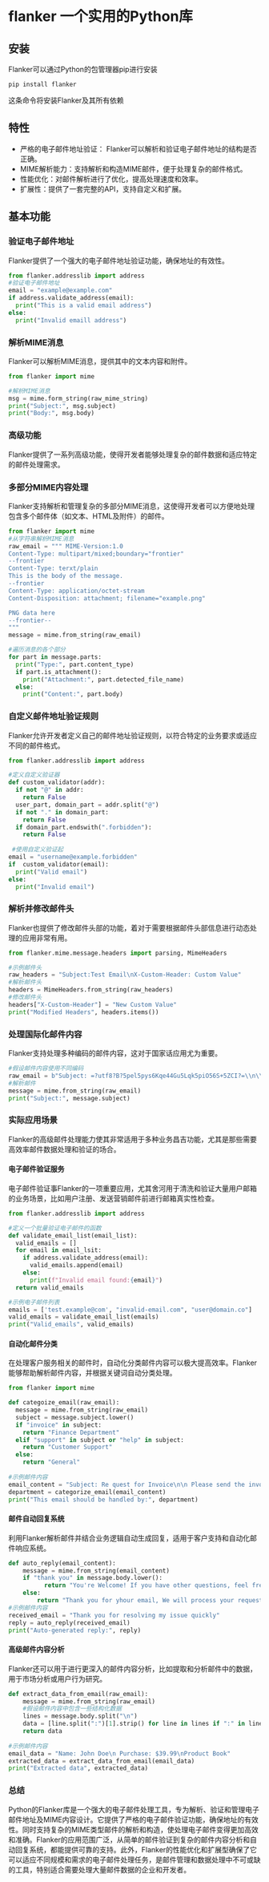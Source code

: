 # flanker 一个实用的Python库

## 安装

Flanker可以通过Python的包管理器pip进行安装

```shell
pip install flanker
```

这条命令将安装Flanker及其所有依赖

## 特性

- 严格的电子邮件地址验证： Flanker可以解析和验证电子邮件地址的结构是否正确。
- MIME解析能力：支持解析和构造MIME邮件，便于处理复杂的邮件格式。
- 性能优化：对邮件解析进行了优化，提高处理速度和效率。
- 扩展性：提供了一套完整的API，支持自定义和扩展。

## 基本功能

### 验证电子邮件地址

Flanker提供了一个强大的电子邮件地址验证功能，确保地址的有效性。

``` python
from flanker.addresslib import address
#验证电子邮件地址
email = "example@example.com"
if address.validate_address(email):
  print("This is a valid email address")
else:
  print("Invalid emaill address")
```

### 解析MIME消息

Flanker可以解析MIME消息，提供其中的文本内容和附件。

```python
from flanker import mime

#解析MIME消息
msg = mime.form_string(raw_mime_string)
print("Subject:", msg.subject)
print("Body:", msg.body)
```

### 高级功能

Flanker提供了一系列高级功能，使得开发者能够处理复杂的邮件数据和适应特定的邮件处理需求。

### 多部分MIME内容处理

Flanker支持解析和管理复杂的多部分MIME消息，这使得开发者可以方便地处理包含多个邮件体（如文本、HTML及附件）的邮件。

```python
from flanker import mime
#从字符串解析MIME消息
raw_email = """ MIME-Version:1.0
Content-Type: multipart/mixed;boundary="frontier"
--frontier
Content-Type: terxt/plain
This is the body of the message.
--frontier
Content-Type: application/octet-stream
Content-Disposition: attachment; filename="example.png"

PNG data here
--frontier--
"""
message = mime.from_string(raw_email)

#遍历消息的各个部分
for part in message.parts:
  print("Type:", part.content_type)
  if part.is_attachment():
    print("Attachment:", part.detected_file_name)
  else:
    print("Content:", part.body)
```

### 自定义邮件地址验证规则  

Flanker允许开发者定义自己的邮件地址验证规则，以符合特定的业务要求或适应不同的邮件格式。

```python
from flanker.addresslib import address

#定义自定义验证器
def custom_validator(addr):
  if not "@" in addr:
    return False
  user_part, domain_part = addr.split("@")
  if not "." in domain_part:
    return False
  if domain_part.endswith(".forbidden"):
    return False
  
 #使用自定义验证起
email = "username@example.forbidden"
if  custom_validator(email):
  print("Valid email")
else:
  print("Invalid email")
```

### 解析并修改邮件头

Flanker也提供了修改邮件头部的功能，着对于需要根据邮件头部信息进行动态处理的应用非常有用。

```python
from flanker.mime.message.headers import parsing, MimeHeaders

#示例邮件头
raw_headers = "Subject:Test Email\nX-Custom-Header: Custom Value"
#解析邮件头
headers = MimeHeaders.from_string(raw_headers)
#修改邮件头
headers["X-Custom-Header"] = "New Custom Value"
print("Modified Headers", headers.items())
```

### 处理国际化邮件内容

Flanker支持处理多种编码的邮件内容，这对于国家话应用尤为重要。

```python
#假设邮件内容使用不同编码
raw_email = b"Subject: =?utf8?B?5pel5pys6Kqe44Gu5Lqk5piO56S+5ZCI?=\\n\\nHello, world!"
#解析邮件
message = mime.from_string(raw_email)
print("Subject:", message.subject)
```

### 实际应用场景

Flanker的高级邮件处理能力使其非常适用于多种业务昌吉功能，尤其是那些需要高效率邮件数据处理和验证的场合。

#### 电子邮件验证服务

电子邮件验证事Flanker的一项重要应用，尤其舍河用于清洗和验证大量用户邮箱的业务场景，比如用户注册、发送营销邮件前进行邮箱真实性检查。

```python
from flanker.addresslib import address

#定义一个批量验证电子邮件的函数
def validate_email_list(email_list):
  valid_emails = []
  for email in email_lsit:
    if address.validate_address(email):
      valid_emails.append(email)
    else:
      print(f"Invalid email found:{email}")
  return valid_emails

#示例电子邮件列表
emails = ['test.example@com', "invalid-email.com", "user@domain.co"]
valid_emails = validate_email_list(emails)
print("Valid_emails", valid_emails)
```

#### 自动化邮件分类

在处理客户服务相关的邮件时，自动化分类邮件内容可以极大提高效率。Flanker能够帮助解析邮件内容，并根据关键词自动分类处理。

```python
from flanker import mime

def categoize_email(raw_email):
  message = mime.from_string(raw_email)
  subject = message.subject.lower()
  if "invoice" in subject:
    return "Finance Department"
  elif "support" in subject or "help" in subject:
    return "Customer Support"
  else:
    return "General"
  
#示例邮件内容
email_content = "Subject: Re quest for Invoice\n\n Please send the invoice for last transaction."
department = categorize_email(email_content)
print("This email should be handled by:", department)
```

#### 邮件自动回复系统

利用Flanker解析邮件并结合业务逻辑自动生成回复，适用于客户支持和自动化邮件响应系统。

```python
def auto_reply(email_content):
	message = mime.from_string(email_content)
	if "thank you" in message.body.lower():
		  return "You're Welcome! If you have other questions, feel free to contact us."
	else:
	    return "Thank you for yhour email, We will process your request shortly."
#示例邮件内容
received_email = "Thank you for resolving my issue quickly"
reply = auto_reply(received_email)
print("Auto-generated reply:", reply)
```

#### 高级邮件内容分析

Flanker还可以用于进行更深入的邮件内容分析，比如提取和分析邮件中的数据，用于市场分析或用户行为研究。

```python
def extract_data_from_email(raw_email):
    message = mime.from_string(raw_email)
    #假设邮件内容中包含一些结构化数据
    lines = message.body.split("\n")
    data = [line.split(":")[1].strip() for line in lines if ":" in line]
    return data
  
#示例邮件内容
email_data = "Name: John Doe\n Purchase: $39.99\nProduct Book"
extracted_data = extract_data_from_email(email_data)
print("Extracted data", extracted_data)
```

### 总结

Python的Flanker库是一个强大的电子邮件处理工具，专为解析、验证和管理电子邮件地址及MIME内容设计。它提供了严格的电子邮件验证功能，确保地址的有效性。同时支持复杂的MIME类型邮件的解析和构造，使处理电子邮件变得更加高效和准确。Flanker的应用范围广泛，从简单的邮件验证到复杂的邮件内容分析和自动回复系统，都能提供可靠的支持。此外，Flanker的性能优化和扩展型确保了它可以适应不同规模和需求的电子邮件处理任务，是邮件管理和数据处理中不可或缺的工具，特别适合需要处理大量邮件数据的企业和开发者。



# 